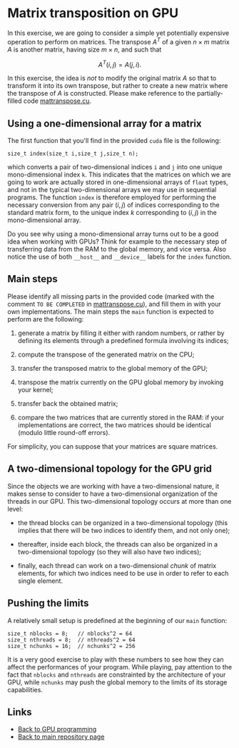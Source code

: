 
# Matrix transposition on GPU

In this exercise, we are going to consider a simple yet potentially
expensive operation to perform on matrices. The transpose $A^T$ of a
given $n \times m$ matrix $A$ is another matrix, having size $m \times n$,
and such that

$$
   A^T (i,j) = A(j,i) .
$$

In this exercise, the idea is *not* to modify the original matrix $A$ so that 
to transform it into its own transpose, but rather to create a new matrix where 
the transpose of $A$ is constructed. Please make reference to the partially-filled 
code [mattranspose.cu](./mattranspose.cu).

## Using a one-dimensional array for a matrix

The first function that you'll find in the provided ```cuda``` file is
the following:

	size_t index(size_t i,size_t j,size_t n);

which converts a pair of two-dimensional indices ```i``` and ```j``` 
into one unique mono-dimensional index ```k```. This indicates that
the matrices on which we are going to work are actually stored in
one-dimensional arrays of ```float``` types, and not in the 
typical two-dimensional arrays we may use in sequential programs.
The function ```index``` is therefore employed for performing the
necessary conversion from any pair $(i,j)$ of indices corresponding
to the standard matrix form, to the unique index $k$ corresponding to
$(i,j)$ in the mono-dimensional array.

Do you see why using a mono-dimensional array turns out to be
a good idea when working with GPUs? Think for example to the 
necessary step of transferring data from the RAM to the global
memory, and vice versa. Also notice the use of both ```__host__``` 
and ```__device__``` labels for the ```index``` function.

## Main steps

Please identify all missing parts in the provided code (marked with the 
comment ```TO BE COMPLETED``` in [mattranspose.cu](./mattranspose.cu)), and 
fill them in with your own implementations. The main steps the ```main``` 
function is expected to perform are the following:

1. generate a matrix by filling it either with random numbers, or rather
   by defining its elements through a predefined formula involving
   its indices;

2. compute the transpose of the generated matrix on the CPU;

3. transfer the transposed matrix to the global memory of the GPU;

4. transpose the matrix currently on the GPU global memory by invoking
   your kernel;

5. transfer back the obtained matrix;

6. compare the two matrices that are currently stored in the RAM:
   if your implementations are correct, the two matrices should be
   identical (modulo little round-off errors).

For simplicity, you can suppose that your matrices are square matrices.

## A two-dimensional topology for the GPU grid

Since the objects we are working with have a two-dimensional nature, 
it makes sense to consider to have a two-dimensional organization of the 
threads in our GPU. This two-dimensional topology occurs at more than
one level:

- the thread blocks can be organized in a two-dimensional topology 
  (this implies that there will be two indices to identify them, and
  not only one);

- thereafter, inside each block, the threads can also be organized in
  a two-dimensional topology (so they will also have two indices);

- finally, each thread can work on a two-dimensional *chunk* of matrix 
  elements, for which two indices need to be use in order to refer to each 
  single element.

## Pushing the limits

A relatively small setup is predefined at the beginning of our ```main```
function:

	size_t nblocks = 8;   // nblocks^2 = 64
	size_t nthreads = 8;  // nthreads^2 = 64
	size_t nchunks = 16;  // nchunks^2 = 256

It is a very good exercise to play with these numbers to see how they can
affect the performances of your program. While playing, pay attention to the 
fact that ```nblocks``` and ```nthreads``` are constrainted by the architecture 
of your GPU, while ```nchunks``` may push the global memory to the limits of its 
storage capabilities.

## Links

* [Back to GPU programming](./README.md)
* [Back to main repository page](../README.md)

